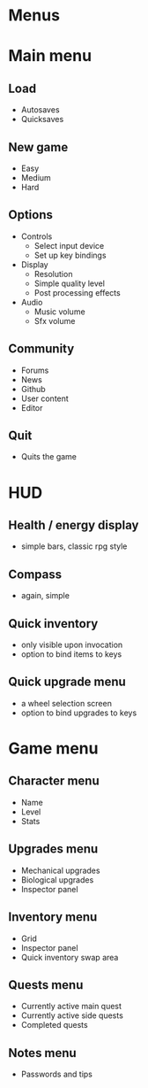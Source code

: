 Menus
====

# Main menu
## Load
- Autosaves
- Quicksaves

## New game
- Easy
- Medium
- Hard

## Options
- Controls
  - Select input device
  - Set up key bindings
- Display
  - Resolution
  - Simple quality level
  - Post processing effects
- Audio
  - Music volume
  - Sfx volume

## Community
- Forums
- News
- Github
- User content
- Editor

## Quit
- Quits the game

# HUD
## Health / energy display
- simple bars, classic rpg style

## Compass
- again, simple

## Quick inventory
- only visible upon invocation
- option to bind items to keys

## Quick upgrade menu
- a wheel selection screen
- option to bind upgrades to keys

# Game menu
## Character menu
- Name
- Level
- Stats

## Upgrades menu
- Mechanical upgrades
- Biological upgrades
- Inspector panel

## Inventory menu
- Grid
- Inspector panel
- Quick inventory swap area

## Quests menu
- Currently active main quest
- Currently active side quests
- Completed quests

## Notes menu
- Passwords and tips
